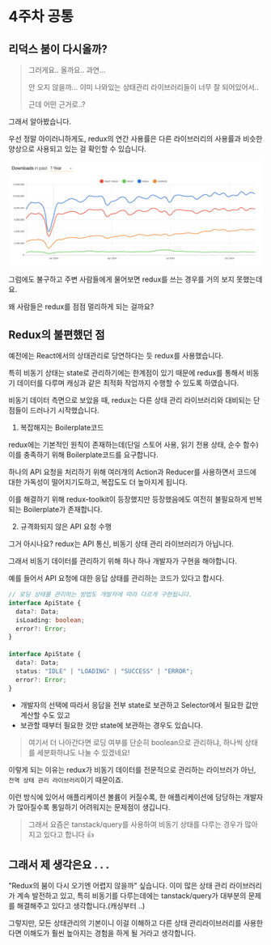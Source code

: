# 4주차 공통

## 리덕스 붐이 다시올까?

> 그러게요.. 올까요.. 과연…
>
> 안 오지 않을까… 이미 나와있는 상태관리 라이브러리들이 너무 잘 되어있어서..
>
> 근데 어떤 근거로..?

그래서 알아봤습니다.

우선 정말 아이러니하게도, redux의 연간 사용률은 다른 라이브러리의 사용률과 비슷한 양상으로 사용되고 있는 걸 확인할 수 있습니다.

![공통1.png](./공통1.png)

그럼에도 불구하고 주변 사람들에게 물어보면 redux를 쓰는 경우를 거의 보지 못했는데요.

왜 사람들은 redux를 점점 멀리하게 되는 걸까요?

## Redux의 불편했던 점

예전에는 React에서의 상태관리로 당연하다는 듯 redux를 사용했습니다.

특히 비동기 상태는 state로 관리하기에는 한계점이 있기 때문에 redux를 통해서 비동기 데이터를 다루며 캐싱과 같은 최적화 작업까지 수행할 수 있도록 하였습니다.

비동기 데이터 측면으로 보았을 때, redux는 다른 상태 관리 라이브러리와 대비되는 단점들이 드러나기 시작했습니다.

1. 복잡해지는 Boilerplate코드

redux에는 기본적인 원칙이 존재하는데(단일 스토어 사용, 읽기 전용 상태, 순수 함수) 이를 충족하기 위해 Boilerplate코드를 요구합니다.

하나의 API 요청을 처리하기 위해 여러개의 Action과 Reducer를 사용하면서 코드에 대한 가독성이 떨어지기도하고, 복잡도도 더 높아지게 됩니다.

이를 해결하기 위해 redux-toolkit이 등장했지만 등장했음에도 여전히 불필요하게 반복되는 Boilerplate가 존재합니다.

2. 규격화되지 않은 API 요청 수행

그거 아시나요?
redux는 API 통신, 비동기 상태 관리 라이브러리가 아닙니다.

그래서 비동기 데이터를 관리하기 위해 하나 하나 개발자가 구현을 해야합니다.

예를 들어서 API 요청에 대한 응답 상태를 관리하는 코드가 있다고 합시다.

```typescript
// 로딩 상태를 관리하는 방법도 개발자에 따라 다르게 구현됩니다.
interface ApiState {
  data?: Data;
  isLoading: boolean;
  error?: Error;
}

interface ApiState {
  data?: Data;
  status: "IDLE" | "LOADING" | "SUCCESS" | "ERROR";
  error?: Error;
}
```

- 개발자의 선택에 따라서 응답을 전부 state로 보관하고 Selector에서 필요한 값만 계산할 수도 있고
- 보관할 때부터 필요한 것만 state에 보관하는 경우도 있습니다.

> 여기서 더 나아간다면 로딩 여부를 단순히 boolean으로 관리하냐, 하나씩 상태를 세분화하냐도 나눌 수 있겠네요!

이렇게 되는 이유는 redux가 비동기 데이터를 전문적으로 관리하는 라이브러가 아닌, `전역 상태 관리 라이브러리`이기 때문이죠.

이런 방식에 있어서 애플리케이션 볼륨이 커질수록, 한 애플리케이션에 담당하는 개발자가 많아질수록 통일하기 어려워지는 문제점이 생깁니다.

> 그래서 요즘은 tanstack/query를 사용하여 비동기 상태를 다루는 경우가 많아지고 있다고 합니다 👍

## 그래서 제 생각은요 . . .

"Redux의 붐이 다시 오기엔 어렵지 않을까" 싶습니다.
이미 많은 상태 관리 라이브러리가 계속 발전하고 있고, 특히 비동기를 다루는데에는 tanstack/query가 대부분의 문제를 해결해주고 있다고 생각합니다.(캐싱부터 ..)

그렇지만, 모든 상태관리의 기본이니 이걸 이해하고 다른 상태 관리라이브러리를 사용한다면 이해도가 훨씬 높아지는 경험을 하게 될 거라고 생각합니다.
